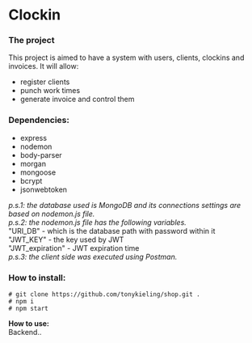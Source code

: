 # **Clockin**
### **The project**
This project is aimed to have a system with users, clients, clockins and invoices. It will allow:
 - register clients
 - punch work times
 - generate invoice and control them

### **Dependencies:**
  - express
  - nodemon
  - body-parser
  - morgan
  - mongoose
  - bcrypt
  - jsonwebtoken

  *p.s.1: the database used is MongoDB and its connections settings are based on nodemon.js file.*  
  *p.s.2: the nodemon.js file has the following variables.*  
    "URI_DB" - which is the database path with password within it  
    "JWT_KEY" - the key used by JWT  
    "JWT_expiration" - JWT expiration time  
  *p.s.3: the client side was executed using Postman.*

 ### **How to install:**  
  `# git clone https://github.com/tonykieling/shop.git .`  
  `# npm i`  
  `# npm start`    

  **How to use:**  
  Backend..
